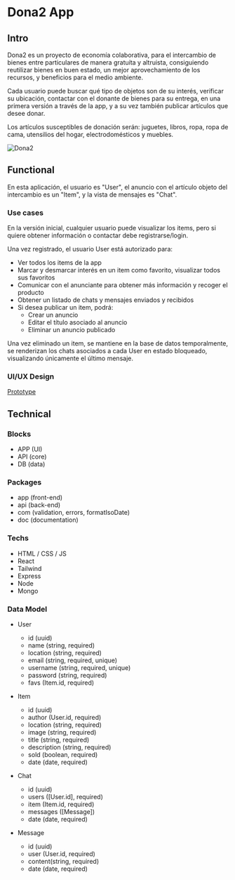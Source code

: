 # Dona2 App

## Intro

Dona2 es un proyecto de economía colaborativa, para el intercambio de bienes entre particulares de manera gratuíta y altruista, consiguiendo reutilizar bienes en buen estado, un mejor aprovechamiento de los recursos, y beneficios para el medio ambiente.

Cada usuario puede buscar qué tipo de objetos son de su interés, verificar su ubicación, contactar con el donante de bienes para su entrega, en una primera versión a través de la app, y a su vez también publicar artículos que desee donar.

Los artículos susceptibles de donación serán: juguetes, libros, ropa, ropa de cama, utensilios del hogar, electrodomésticos y muebles.

![Dona2](https://i.pinimg.com/originals/db/2d/d4/db2dd47f55bea3a18aa1fa3382bb8c10.gif)

## Functional

En esta aplicación, el usuario es "User", el anuncio con el artículo objeto del intercambio es un "Item", y la vista de mensajes es "Chat".

### Use cases

En la versión inicial, cualquier usuario puede visualizar los items, pero si quiere obtener información o contactar debe registrarse/login.

Una vez registrado, el usuario User está autorizado para:

- Ver todos los items de la app
- Marcar y desmarcar interés en un item como favorito, visualizar todos sus favoritos
- Comunicar con el anunciante para obtener más información y recoger el producto
- Obtener un listado de chats y mensajes enviados y recibidos
- Si desea publicar un item, podrá:
  - Crear un anuncio
  - Editar el título asociado al anuncio
  - Eliminar un anuncio publicado

Una vez eliminado un item, se mantiene en la base de datos temporalmente, se renderizan los chats asociados a cada User en estado  bloqueado,
visualizando únicamente el último mensaje.

### UI/UX Design

[Prototype](https://www.figma.com/proto/voBNL7aUM3va1nGvh9QZAL/Untitled?node-id=0-1&t=cF8MqvlbdwNpzXz8-1)

## Technical

### Blocks

- APP (UI)
- API (core)
- DB (data)

### Packages

- app (front-end)
- api (back-end)
- com (validation, errors, formatIsoDate)
- doc (documentation)

### Techs

- HTML / CSS / JS
- React
- Tailwind
- Express
- Node
- Mongo

### Data Model

- User
  - id (uuid)
  - name (string, required)
  - location (string, required)
  - email (string, required, unique)
  - username (string, required, unique)
  - password (string, required)
  - favs (Item.id, required)

- Item
  - id (uuid)
  - author (User.id, required)
  - location (string, required)
  - image (string, required)
  - title (string, required)
  - description (string, required)
  - sold (boolean, required)
  - date (date, required)

- Chat
  - id (uuid)
  - users ([User.id], required)
  - item (Item.id, required)
  - messages ([Message])
  - date (date, required)

- Message
  - id (uuid)
  - user (User.id, required)
  - content(string, required)
  - date (date, required)
